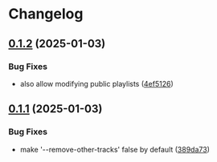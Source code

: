 # Changelog

## [0.1.2](https://github.com/dirkluijk/text-to-playlist/compare/v0.1.1...v0.1.2) (2025-01-03)


### Bug Fixes

* also allow modifying public playlists ([4ef5126](https://github.com/dirkluijk/text-to-playlist/commit/4ef51264505c2ee890813897fdd27ef979b1f038))

## [0.1.1](https://github.com/dirkluijk/text-to-playlist/compare/v0.1.0...v0.1.1) (2025-01-03)


### Bug Fixes

* make '--remove-other-tracks' false by default ([389da73](https://github.com/dirkluijk/text-to-playlist/commit/389da734abf93712f88d813529e7e91b2ee23a8b))
